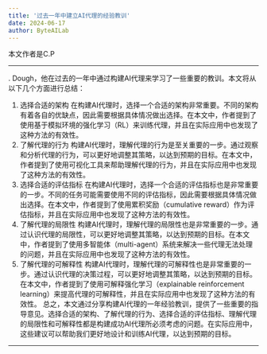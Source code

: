 ```yaml
---
title: '过去一年中建立AI代理的经验教训'
date: 2024-06-17
author: ByteAILab
---
```


本文作者是C.P

---
. Dough，他在过去的一年中通过构建AI代理来学习了一些重要的教训。本文将从以下几个方面进行总结：
1. 选择合适的架构
   在构建AI代理时，选择一个合适的架构非常重要。不同的架构有着各自的优缺点，因此需要根据具体情况做出选择。在本文中，作者提到了使用基于模拟环境的强化学习（RL）来训练代理，并且在实际应用中也发现了这种方法的有效性。
2. 了解代理的行为
   构建AI代理时，理解代理的行为是至关重要的一步。通过观察和分析代理的行为，可以更好地调整其策略，以达到预期的目标。在本文中，作者提到了使用可视化工具来帮助理解代理的行为，并且在实际应用中也发现了这种方法的有效性。
3. 选择合适的评估指标
   在构建AI代理时，选择一个合适的评估指标也是非常重要的一步。不同的任务可能需要使用不同的评估指标，因此需要根据具体情况做出选择。在本文中，作者提到了使用累积奖励（cumulative reward）作为评估指标，并且在实际应用中也发现了这种方法的有效性。
4. 了解代理的局限性
   构建AI代理时，理解代理的局限性也是非常重要的一步。通过认识代理的局限性，可以更好地调整其策略，以达到预期的目标。在本文中，作者提到了使用多智能体（multi-agent）系统来解决一些代理无法处理的问题，并且在实际应用中也发现了这种方法的有效性。
5. 了解代理的可解释性
   构建AI代理时，理解代理的可解释性也是非常重要的一步。通过认识代理的决策过程，可以更好地调整其策略，以达到预期的目标。在本文中，作者提到了使用可解释强化学习（explainable reinforcement learning）来提高代理的可解释性，并且在实际应用中也发现了这种方法的有效性。
总之，本文通过分享构建AI代理的一年经验教训，提供了一些重要的指导意见。选择合适的架构、了解代理的行为、选择合适的评估指标、理解代理的局限性和可解释性都是构建成功AI代理所必须考虑的问题。在实际应用中，这些建议可以帮助我们更好地设计和训练AI代理，以达到预期的目标。
---

